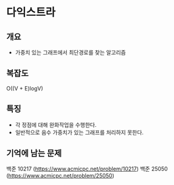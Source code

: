 # 다익스트라

## 개요
* 가중치 있는 그래프에서 최단경로를 찾는 알고리즘

## 복잡도
O((V + E)logV)

## 특징
* 각 정점에 대해 완화작업을 수행한다.
* 일반적으로 음수 가중치가 있는 그래프를 처리하지 못한다.

## 기억에 남는 문제
백준 10217 (https://www.acmicpc.net/problem/10217)
백준 25050 (https://www.acmicpc.net/problem/25050)

